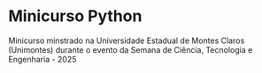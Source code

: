 # Minicurso Python

Minicurso minstrado na Universidade Estadual de Montes Claros (Unimontes) durante o evento da Semana de  Ciência, Tecnologia e Engenharia - 2025
